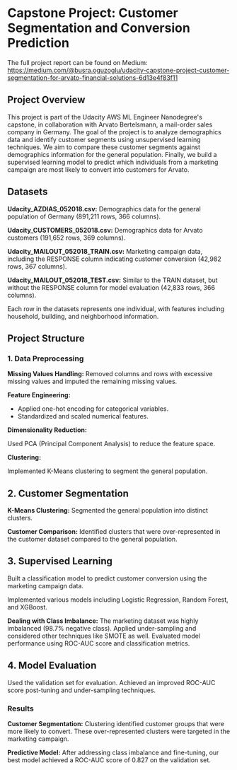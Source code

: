 # Capstone Project: Customer Segmentation and Conversion Prediction

The full project report can be found on Medium: https://medium.com/@busra.oguzoglu/udacity-capstone-project-customer-segmentation-for-arvato-financial-solutions-6d13e4f83f11

## Project Overview

This project is part of the Udacity AWS ML Engineer Nanodegree's capstone, in collaboration with Arvato Bertelsmann, a mail-order sales company in Germany. The goal of the project is to analyze demographics data and identify customer segments using unsupervised learning techniques. We aim to compare these customer segments against demographics information for the general population. Finally, we build a supervised learning model to predict which individuals from a marketing campaign are most likely to convert into customers for Arvato.

## Datasets

**Udacity_AZDIAS_052018.csv:** Demographics data for the general population of Germany (891,211 rows, 366 columns).

**Udacity_CUSTOMERS_052018.csv:** Demographics data for Arvato customers (191,652 rows, 369 columns).

**Udacity_MAILOUT_052018_TRAIN.csv:** Marketing campaign data, including the RESPONSE column indicating customer conversion (42,982 rows, 367 columns).

**Udacity_MAILOUT_052018_TEST.csv:** Similar to the TRAIN dataset, but without the RESPONSE column for model evaluation (42,833 rows, 366 columns).

Each row in the datasets represents one individual, with features including household, building, and neighborhood information.

## Project Structure

### 1. Data Preprocessing

**Missing Values Handling:** Removed columns and rows with excessive missing values and imputed the remaining missing values.

**Feature Engineering:**

- Applied one-hot encoding for categorical variables.
- Standardized and scaled numerical features.

**Dimensionality Reduction:**

Used PCA (Principal Component Analysis) to reduce the feature space.

**Clustering:**

Implemented K-Means clustering to segment the general population.

## 2. Customer Segmentation

**K-Means Clustering:** Segmented the general population into distinct clusters.

**Customer Comparison:** Identified clusters that were over-represented in the customer dataset compared to the general population.

## 3. Supervised Learning

Built a classification model to predict customer conversion using the marketing campaign data.

Implemented various models including Logistic Regression, Random Forest, and XGBoost.

**Dealing with Class Imbalance:**
The marketing dataset was highly imbalanced (98.7% negative class).
Applied under-sampling and considered other techniques like SMOTE as well.
Evaluated model performance using ROC-AUC score and classification metrics.

## 4. Model Evaluation

Used the validation set for evaluation.
Achieved an improved ROC-AUC score post-tuning and under-sampling techniques.

### Results

**Customer Segmentation:** Clustering identified customer groups that were more likely to convert. These over-represented clusters were targeted in the marketing campaign.

**Predictive Model:** After addressing class imbalance and fine-tuning, our best model achieved a ROC-AUC score of 0.827 on the validation set.
